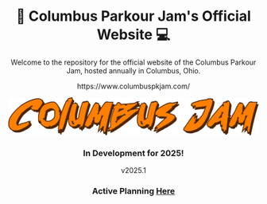 <h1 align="center">
    🏃 Columbus Parkour Jam's Official Website 💻
</h1>
<p align="center">
    Welcome to the repository for the official website of the Columbus Parkour Jam, hosted annually in Columbus, Ohio.
</p>
<p align="center">
    https://www.columbuspkjam.com/
</p>
<img src="assets/cpjLogo.png">
<h3 align="center">
    In Development for 2025!
</h3>
<p align="center">
    v2025.1
</p>
<h3 align="center">
    Active Planning 
    <a href="https://github.com/users/JishLong/projects/3/views/1">
        Here
    </a>
</h3>
